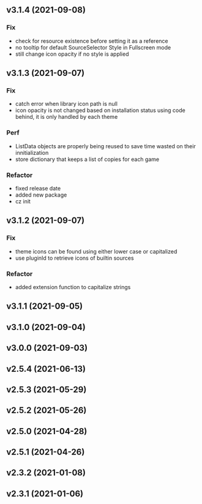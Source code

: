 ## v3.1.4 (2021-09-08)

### Fix

- check for resource existence before setting it as a reference
- no tooltip for default SourceSelector Style in Fullscreen mode
- still change icon opacity if no style is applied

## v3.1.3 (2021-09-07)

### Fix

- catch error when library icon path is null
- icon opacity is not changed based on installation status using code behind, it is only handled by each theme

### Perf

- ListData objects are properly being reused to save time wasted on their innitialization
- store dictionary that keeps a list of copies for each game

### Refactor

- fixed release date
- added new package
- cz init

## v3.1.2 (2021-09-07)

### Fix

- theme icons can be found using either lower case or capitalized
- use pluginId to retrieve icons of builtin sources

### Refactor

- added extension function to capitalize strings

## v3.1.1 (2021-09-05)

## v3.1.0 (2021-09-04)

## v3.0.0 (2021-09-03)

## v2.5.4 (2021-06-13)

## v2.5.3 (2021-05-29)

## v2.5.2 (2021-05-26)

## v2.5.0 (2021-04-28)

## v2.5.1 (2021-04-26)

## v2.3.2 (2021-01-08)

## v2.3.1 (2021-01-06)
